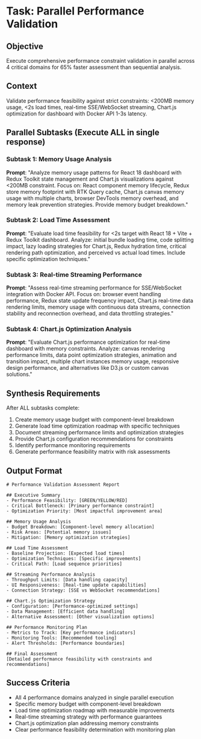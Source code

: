 # Task: Parallel Performance Validation

## Objective
Execute comprehensive performance constraint validation in parallel across 4 critical domains for 65% faster assessment than sequential analysis.

## Context
Validate performance feasibility against strict constraints: <200MB memory usage, <2s load times, real-time SSE/WebSocket streaming, Chart.js optimization for dashboard with Docker API 1-3s latency.

## Parallel Subtasks (Execute ALL in single response)

### Subtask 1: Memory Usage Analysis
**Prompt**: "Analyze memory usage patterns for React 18 dashboard with Redux Toolkit state management and Chart.js visualizations against <200MB constraint. Focus on: React component memory lifecycle, Redux store memory footprint with RTK Query cache, Chart.js canvas memory usage with multiple charts, browser DevTools memory overhead, and memory leak prevention strategies. Provide memory budget breakdown."

### Subtask 2: Load Time Assessment
**Prompt**: "Evaluate load time feasibility for <2s target with React 18 + Vite + Redux Toolkit dashboard. Analyze: initial bundle loading time, code splitting impact, lazy loading strategies for Chart.js, Redux hydration time, critical rendering path optimization, and perceived vs actual load times. Include specific optimization techniques."

### Subtask 3: Real-time Streaming Performance
**Prompt**: "Assess real-time streaming performance for SSE/WebSocket integration with Docker API. Focus on: browser event handling performance, Redux state update frequency impact, Chart.js real-time data rendering limits, memory usage with continuous data streams, connection stability and reconnection overhead, and data throttling strategies."

### Subtask 4: Chart.js Optimization Analysis
**Prompt**: "Evaluate Chart.js performance optimization for real-time dashboard with memory constraints. Analyze: canvas rendering performance limits, data point optimization strategies, animation and transition impact, multiple chart instances memory usage, responsive design performance, and alternatives like D3.js or custom canvas solutions."

## Synthesis Requirements
After ALL subtasks complete:
1. Create memory usage budget with component-level breakdown
2. Generate load time optimization roadmap with specific techniques
3. Document streaming performance limits and optimization strategies
4. Provide Chart.js configuration recommendations for constraints
5. Identify performance monitoring requirements
6. Generate performance feasibility matrix with risk assessments

## Output Format
```
# Performance Validation Assessment Report

## Executive Summary
- Performance Feasibility: [GREEN/YELLOW/RED]
- Critical Bottleneck: [Primary performance constraint]
- Optimization Priority: [Most impactful improvement area]

## Memory Usage Analysis
- Budget Breakdown: [Component-level memory allocation]
- Risk Areas: [Potential memory issues]
- Mitigation: [Memory optimization strategies]

## Load Time Assessment
- Baseline Projection: [Expected load times]
- Optimization Techniques: [Specific improvements]
- Critical Path: [Load sequence priorities]

## Streaming Performance Analysis
- Throughput Limits: [Data handling capacity]
- UI Responsiveness: [Real-time update capabilities]
- Connection Strategy: [SSE vs WebSocket recommendations]

## Chart.js Optimization Strategy
- Configuration: [Performance-optimized settings]
- Data Management: [Efficient data handling]
- Alternative Assessment: [Other visualization options]

## Performance Monitoring Plan
- Metrics to Track: [Key performance indicators]
- Monitoring Tools: [Recommended tooling]
- Alert Thresholds: [Performance boundaries]

## Final Assessment
[Detailed performance feasibility with constraints and recommendations]
```

## Success Criteria
- All 4 performance domains analyzed in single parallel execution
- Specific memory budget with component-level breakdown
- Load time optimization roadmap with measurable improvements
- Real-time streaming strategy with performance guarantees
- Chart.js optimization plan addressing memory constraints
- Clear performance feasibility determination with monitoring plan